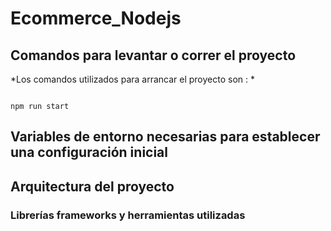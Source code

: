 # Ecommerce_Nodejs
## Comandos para levantar o correr el proyecto
 *Los comandos utilizados para arrancar el proyecto son : *
```npm run dev
```
```
npm run start 
```

## Variables de entorno necesarias para establecer una configuración inicial
## Arquitectura del proyecto
### Librerías frameworks y herramientas utilizadas

